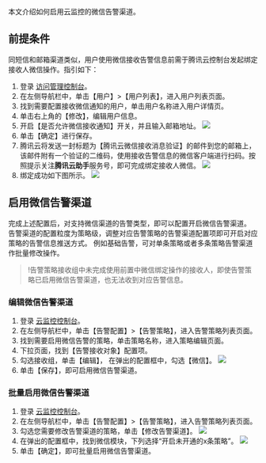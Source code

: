 本文介绍如何启用云监控的微信告警渠道。



## 前提条件

同短信和邮箱渠道类似，用户使用微信接收告警信息前需于腾讯云控制台发起绑定接收人微信操作。指引如下：

1. 登录 [访问管理控制台](https://console.cloud.tencent.com/cam)。
2. 在左侧导航栏中，单击【用户】>【用户列表】，进入用户列表页面。
3. 找到需要配置接收微信通知的用户，单击用户名称进入用户详情页。
4. 单击右上角的【修改】，编辑用户信息。
5. 开启【是否允许微信接收通知】开关，并且输入邮箱地址。
![](https://main.qcloudimg.com/raw/24837e23aa9d132a1aadb0a82a66b26c.jpg)
6. 单击【确定】进行保存。
7. 腾讯云将发送一封标题为【腾讯云微信接收消息验证】的邮件到您的邮箱上，该邮件附有一个验证的二维码，使用接收告警信息的微信客户端进行扫码。按照提示关注**腾讯云助手**服务号，即可完成绑定接收人微信。
![](https://main.qcloudimg.com/raw/7aabf1a8843bf6d7bdf54a57c64f8307.jpg)
8. 绑定成功如下图所示。
![](https://main.qcloudimg.com/raw/749b2934856c58ea0449d312f3dfd2bb.png)


## 启用微信告警渠道

完成上述配置后，对支持微信渠道的告警类型，即可以配置开启微信告警渠道。
告警渠道的配置粒度为策略级，调整对应告警策略的告警渠道配置项即可开启对应策略的告警信息推送方式。
例如基础告警，可对单条策略或者多条策略告警渠道作批量修改操作。

> !告警策略接收组中未完成使用前置中微信绑定操作的接收人，即使告警策略已启用微信告警渠道，也无法收到对应告警信息。

### 编辑微信告警渠道

1. 登录 [云监控控制台](https://console.cloud.tencent.com/monitor)。
2. 在左侧导航栏中，单击【告警配置】>【告警策略】，进入告警策略列表页面。
3. 找到需要启用微信告警的策略，单击策略名称，进入策略编辑页面。
4. 下拉页面，找到【告警接收对象】配置项。
5. 勾选接收组，单击【编辑】， 在弹出的配置框中，勾选【微信】。
	 ![](https://main.qcloudimg.com/raw/82279cceb278c75c26e2e3559e41e80f.jpg)
6. 单击【保存】，即可启用微信告警渠道。

### 批量启用微信告警渠道

1. 登录 [云监控控制台](https://console.cloud.tencent.com/monitor)。
2. 在左侧导航栏中，单击【告警配置】>【告警策略】，进入告警策略列表页面。
3. 勾选您需要修改告警渠道的策略，单击【修改告警渠道】。
	 ![](https://main.qcloudimg.com/raw/38b82999cfe19ebdfce0158e53714c55.jpg)
4. 在弹出的配置框中，找到微信模块，下列选择“开启未开通的x条策略”。
   ![](https://main.qcloudimg.com/raw/bb46fd08e1d8298647e471276fc8b0ee.png)
5. 单击【确定】，即可批量启用微信告警渠道。
